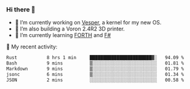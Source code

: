### Hi there 👋

<!--
**berkus/berkus** is a ✨ _special_ ✨ repository because its `README.md` (this file) appears on your GitHub profile.

Here are some ideas to get you started:

- 🔭 I’m currently working on ...
- 🌱 I’m currently learning ...
- 👯 I’m looking to collaborate on ...
- 🤔 I’m looking for help with ...
- 💬 Ask me about ...
- 📫 How to reach me: ...
- 😄 Pronouns: ...
- ⚡ Fun fact: ...
-->

- 🔭 I’m currently working on [Vesper](https://github.com/metta-systems/vesper), a kernel for my new OS.
- 🔭 I’m also building a Voron 2.4R2 3D printer.
- 🌱 I’m currently learning [FORTH](http://forth.com/starting-forth/) and [F#](https://fsharpforfunandprofit.com/)

💼 My recent activity:

<!--START_SECTION:waka-->

```txt
Rust           8 hrs 1 min     ███████████████████████▓░   94.09 %
Bash           9 mins          ▒░░░░░░░░░░░░░░░░░░░░░░░░   01.81 %
Markdown       9 mins          ▒░░░░░░░░░░░░░░░░░░░░░░░░   01.79 %
jsonc          6 mins          ▒░░░░░░░░░░░░░░░░░░░░░░░░   01.34 %
JSON           2 mins          ░░░░░░░░░░░░░░░░░░░░░░░░░   00.58 %
```

<!--END_SECTION:waka-->
